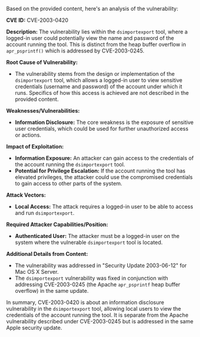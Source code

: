 Based on the provided content, here's an analysis of the vulnerability:

**CVE ID:** CVE-2003-0420

**Description:** The vulnerability lies within the `dsimportexport` tool, where a logged-in user could potentially view the name and password of the account running the tool. This is distinct from the heap buffer overflow in `apr_psprintf()` which is addressed by CVE-2003-0245.

**Root Cause of Vulnerability:**
- The vulnerability stems from the design or implementation of the `dsimportexport` tool, which allows a logged-in user to view sensitive credentials (username and password) of the account under which it runs. Specifics of how this access is achieved are not described in the provided content.

**Weaknesses/Vulnerabilities:**
- **Information Disclosure:** The core weakness is the exposure of sensitive user credentials, which could be used for further unauthorized access or actions.

**Impact of Exploitation:**
- **Information Exposure:** An attacker can gain access to the credentials of the account running the `dsimportexport` tool.
- **Potential for Privilege Escalation:** If the account running the tool has elevated privileges, the attacker could use the compromised credentials to gain access to other parts of the system.

**Attack Vectors:**
- **Local Access:** The attack requires a logged-in user to be able to access and run `dsimportexport`.

**Required Attacker Capabilities/Position:**
- **Authenticated User:** The attacker must be a logged-in user on the system where the vulnerable `dsimportexport` tool is located.

**Additional Details from Content:**
- The vulnerability was addressed in "Security Update 2003-06-12" for Mac OS X Server.
- The `dsimportexport` vulnerability was fixed in conjunction with addressing CVE-2003-0245 (the Apache `apr_psprintf` heap buffer overflow) in the same update.

In summary, CVE-2003-0420 is about an information disclosure vulnerability in the `dsimportexport` tool, allowing local users to view the credentials of the account running the tool. It is separate from the Apache vulnerability described under CVE-2003-0245 but is addressed in the same Apple security update.